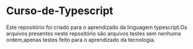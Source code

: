 # Curso-de-Typescript
Este repositório foi criado para o aprendizado da linguagem typescript.Os arquivos presentes neste repositório são arquivos testes sem nenhuma ordem,apenas testes feito para o aprendizado da tecnologia.
